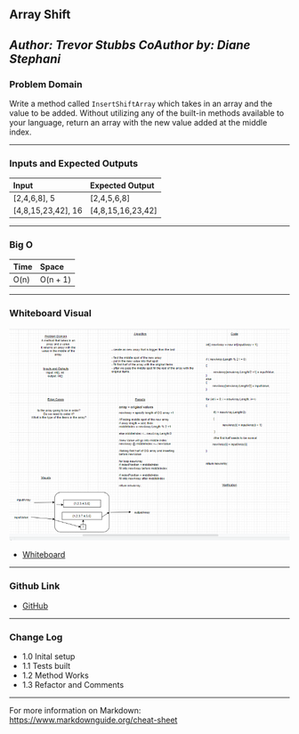 ## Array Shift
*Author: Trevor Stubbs*
*CoAuthor by: Diane Stephani*
---

### Problem Domain
Write a method called `InsertShiftArray` which takes in an array and the value to be added. 
Without utilizing any of the built-in methods available to your language, return an array with 
the new value added at the middle index.

---

### Inputs and Expected Outputs

| Input | Expected Output |
| :----------- | :----------- |
| [2,4,6,8], 5 | [2,4,5,6,8] |
| [4,8,15,23,42], 16 | [4,8,15,16,23,42] |


---

### Big O


| Time | Space |
| :----------- | :----------- |
| O(n) | O(n + 1) |


---


### Whiteboard Visual
![Whiteboard](assets/array-shift.png)
- [Whiteboard](https://drive.google.com/file/d/1Ot9iCIbAn-8C6zUokZikqziJ96da5Oht/view?usp=sharing)

---

### Github Link
- [GitHub](https://github.com/TrevorStubbs/data-structures-and-algorithms/blob/master/Dotnet/code-challenges/ArrayShift/ArrayShift/Program.cs)

---

### Change Log
- 1.0 Inital setup
- 1.1 Tests built
- 1.2 Method Works
- 1.3 Refactor and Comments

---

For more information on Markdown: https://www.markdownguide.org/cheat-sheet